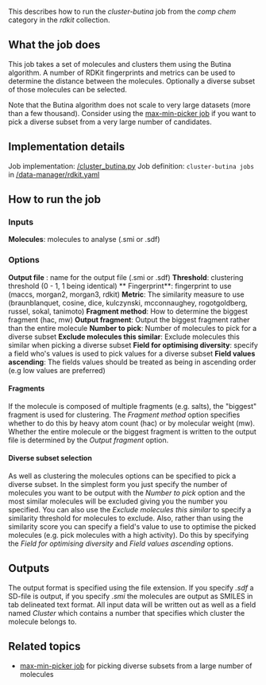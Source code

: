 This describes how to run the *cluster-butina* job from the *comp chem* category in the *rdkit* collection.

## What the job does

This job takes a  set of molecules and clusters them using the Butina algorithm. A number of RDKit fingerprints and metrics can be used to determine the distance between the molecules. Optionally a diverse subset of those molecules can be selected.

Note that the Butina algorithm does not scale to very large datasets (more than a few thousand). Consider using the [max-min-picker job](https://discourse.squonk.it/t/job-max-min-picker/69) if you want to pick a diverse subset from a very large number of candidates.

## Implementation details

Job implementation: [/cluster_butina.py]()
Job definition: `cluster-butina jobs` in [/data-manager/rdkit.yaml]()

## How to run the job

### Inputs

**Molecules**: molecules to analyse (.smi or .sdf)

### Options

**Output file** : name for the output file (.smi or .sdf)
**Threshold**: clustering threshold (0 - 1, 1 being identical)
** Fingerprint**: fingerprint to use (maccs,  morgan2, morgan3, rdkit)
**Metric**: The similarity measure to use (braunblanquet, cosine, dice, kulczynski, mcconnaughey, rogotgoldberg, russel, sokal, tanimoto)
**Fragment method**: How to determine the biggest fragment (hac, mw)
**Output fragment**: Output the biggest fragment rather than the entire molecule
**Number to pick**: Number of molecules to pick for a diverse subset
**Exclude molecules this similar**: Exclude molecules this similar when picking a diverse subset
**Field for optimising diversity**: specify a field who's values is used to pick values for a diverse subset
**Field values ascending**: The fields values should be treated as being in ascending order (e.g low values are preferred)


#### Fragments
If the molecule is composed of multiple fragments (e.g. salts), the "biggest" fragment is used for clustering. The *Fragment method* option specifies whether to do this by heavy atom count (hac) or by molecular weight (mw). Whether the entire molecule or the biggest fragment is written to the output file is determined by the *Output fragment* option.

#### Diverse subset selection
As well as clustering the molecules options can be specified to pick a diverse subset.
In the simplest form you just specify the number of molecules you want to be output with the *Number to pick* option and the most similar molecules will be excluded giving you the number you specified.
You can also use the *Exclude molecules this similar* to specify a similarity threshold for molecules to exclude.
Also, rather than using the similarity score you can specify a field's value to use to optimise the picked molecules (e.g. pick molecules with a high activity). Do this by specifying the *Field for optimising diversity* and *Field values ascending* options.

## Outputs

The output format is specified using the file extension. If you specify *.sdf* a SD-file is output, if you specify *.smi* the molecules are output as SMILES in tab delineated text format. All input data will be written out as well as a field named *Cluster* which contains a number that specifies which cluster the molecule belongs to.

## Related topics
* [max-min-picker job](max-min-picker.md)  for picking diverse subsets from a large number of molecules